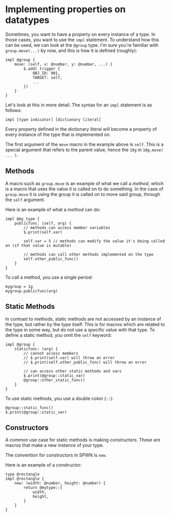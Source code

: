 # Implementing properties on datatypes

Sometimes, you want to have a property on every instance of a type. In those cases, you want to use the `impl` statement.
To understand how this can be used, we can look at the `@group` type. I'm sure you're familiar with `group.move(...)` by now, and this is how it is defined (roughly):

```spwn
impl @group {
    move: (self, x: @number, y: @number, ...) {
        $.add( trigger {
            OBJ_ID: 901,
            TARGET: self,
            ...
        })
    }
}
```

Let's look at this in more detail. The syntax for an `impl` statement is as follows:

```
impl [type indicator] [dictionary literal]
```

Every property defined in the dictionary literal will become a property of every instance of the type that is implemented on.

The first argument of the `move` macro in the example above is `self`. This is a special argument that refers to the parent value, hence the `10g` in `10g.move( ... )`.

## Methods

A macro such as `group.move` is an example of what we call a _method_, which is a macro that uses the value it is called on to do something. In the case of `group.move` it is using the group it is called on to move said group, through the `self` argument.

Here is an example of what a _method_ can do:

```spwn
impl @my_type {
    publicfunc: (self, arg) {
        // methods can access member variables
        $.print(self.var)

        self.var = 5 // methods can modify the value it's being called on (if that value is mutable)

        // methods can call other methods implemented on the type
        self.other_public_func()
    }
}
```

To call a method, you use a single period:

```
mygroup = 1g
mygroup.publicfunc(arg)
```

## Static Methods

In contrast to methods, static methods are not accessed by an instance of the type, but rather by the type itself. This is for macros which are related to the type in some way, but do not use a specific value with that type. To define a static method, you omit the `self` keyword:

```spwn
impl @group {
    staticfunc: (arg) {
        // cannot access members
        // $.print(self.var) will throw an error
        // $.print(self.other_public_func) will throw an error

        // can access other static methods and vars
        $.print(@group::static_var)
        @group::other_static_func()
    }
}
```

To use static methods, you use a double colon (`::`):

```spwn
@group::static_func()
$.print(@group::static_var)
```

## Constructors

A common use case for static methods is making _constructors_. These are macros that make a new instance of your type.

The convention for constructors in SPWN is `new`.

Here is an example of a constructor:

```spwn
type @rectangle
impl @rectangle {
    new: (width: @number, height: @number) {
        return @mytype::{
            width,
            height,
        }
    }
}
```
